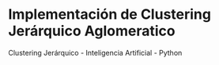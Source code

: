 # Implementación de Clustering Jerárquico Aglomeratico
Clustering Jerárquico - Inteligencia Artificial - Python

